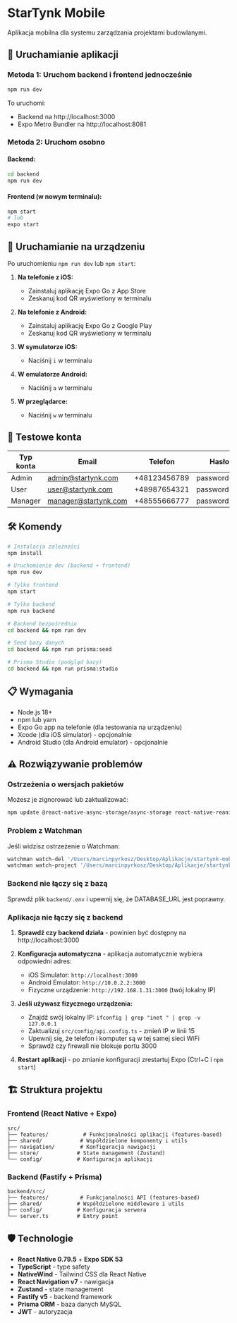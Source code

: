 # StarTynk Mobile

Aplikacja mobilna dla systemu zarządzania projektami budowlanymi.

## 🚀 Uruchamianie aplikacji

### Metoda 1: Uruchom backend i frontend jednocześnie
```bash
npm run dev
```
To uruchomi:
- Backend na http://localhost:3000
- Expo Metro Bundler na http://localhost:8081

### Metoda 2: Uruchom osobno

#### Backend:
```bash
cd backend
npm run dev
```

#### Frontend (w nowym terminalu):
```bash
npm start
# lub
expo start
```

## 📱 Uruchamianie na urządzeniu

Po uruchomieniu `npm run dev` lub `npm start`:

1. **Na telefonie z iOS:**
   - Zainstaluj aplikację Expo Go z App Store
   - Zeskanuj kod QR wyświetlony w terminalu

2. **Na telefonie z Android:**
   - Zainstaluj aplikację Expo Go z Google Play
   - Zeskanuj kod QR wyświetlony w terminalu

3. **W symulatorze iOS:**
   - Naciśnij `i` w terminalu

4. **W emulatorze Android:**
   - Naciśnij `a` w terminalu

5. **W przeglądarce:**
   - Naciśnij `w` w terminalu

## 🔐 Testowe konta

| Typ konta | Email | Telefon | Hasło |
|-----------|-------|---------|-------|
| Admin | admin@startynk.com | +48123456789 | password123 |
| User | user@startynk.com | +48987654321 | password123 |
| Manager | manager@startynk.com | +48555666777 | password123 |

## 🛠️ Komendy

```bash
# Instalacja zależności
npm install

# Uruchomienie dev (backend + frontend)
npm run dev

# Tylko frontend
npm start

# Tylko backend
npm run backend

# Backend bezpośrednio
cd backend && npm run dev

# Seed bazy danych
cd backend && npm run prisma:seed

# Prisma Studio (podgląd bazy)
cd backend && npm run prisma:studio
```

## 📋 Wymagania

- Node.js 18+
- npm lub yarn
- Expo Go app na telefonie (dla testowania na urządzeniu)
- Xcode (dla iOS simulator) - opcjonalnie
- Android Studio (dla Android emulator) - opcjonalnie

## ⚠️ Rozwiązywanie problemów

### Ostrzeżenia o wersjach pakietów
Możesz je zignorować lub zaktualizować:
```bash
npm update @react-native-async-storage/async-storage react-native-reanimated react-native-safe-area-context react-native-screens
```

### Problem z Watchman
Jeśli widzisz ostrzeżenie o Watchman:
```bash
watchman watch-del '/Users/marcinpyrkosz/Desktop/Aplikacje/startynk-mobile/startynk-mobile'
watchman watch-project '/Users/marcinpyrkosz/Desktop/Aplikacje/startynk-mobile/startynk-mobile'
```

### Backend nie łączy się z bazą
Sprawdź plik `backend/.env` i upewnij się, że DATABASE_URL jest poprawny.

### Aplikacja nie łączy się z backend

1. **Sprawdź czy backend działa** - powinien być dostępny na http://localhost:3000

2. **Konfiguracja automatyczna** - aplikacja automatycznie wybiera odpowiedni adres:
   - iOS Simulator: `http://localhost:3000`
   - Android Emulator: `http://10.0.2.2:3000`
   - Fizyczne urządzenie: `http://192.168.1.31:3000` (twój lokalny IP)

3. **Jeśli używasz fizycznego urządzenia:**
   - Znajdź swój lokalny IP: `ifconfig | grep "inet " | grep -v 127.0.0.1`
   - Zaktualizuj `src/config/api.config.ts` - zmień IP w linii 15
   - Upewnij się, że telefon i komputer są w tej samej sieci WiFi
   - Sprawdź czy firewall nie blokuje portu 3000

4. **Restart aplikacji** - po zmianie konfiguracji zrestartuj Expo (Ctrl+C i `npm start`)

## 🏗️ Struktura projektu

### Frontend (React Native + Expo)
```
src/
├── features/           # Funkcjonalności aplikacji (features-based)
├── shared/            # Współdzielone komponenty i utils
├── navigation/        # Konfiguracja nawigacji
├── store/            # State management (Zustand)
└── config/           # Konfiguracja aplikacji
```

### Backend (Fastify + Prisma)
```
backend/src/
├── features/          # Funkcjonalności API (features-based)
├── shared/           # Współdzielone middleware i utils
├── config/           # Konfiguracja serwera
└── server.ts         # Entry point
```

## 🛡️ Technologie

- **React Native 0.79.5** + **Expo SDK 53**
- **TypeScript** - type safety
- **NativeWind** - Tailwind CSS dla React Native
- **React Navigation v7** - nawigacja
- **Zustand** - state management
- **Fastify v5** - backend framework
- **Prisma ORM** - baza danych MySQL
- **JWT** - autoryzacja